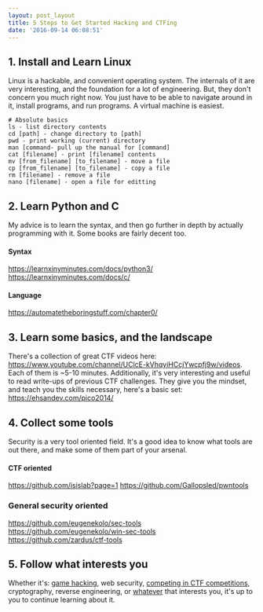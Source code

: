```yaml
---
layout: post_layout
title: 5 Steps to Get Started Hacking and CTFing
date: '2016-09-14 06:08:51'
---
```


## 1. Install and Learn Linux
Linux is a hackable, and convenient operating system. The internals of it are
very interesting, and the foundation for a lot of engineering. But, they don't
concern you much right now. You just have to be able to navigate around in it,
install programs, and run programs. A virtual machine is easiest.

```
# Absolute basics
ls - list directory contents
cd [path] - change directory to [path]
pwd - print working (current) directory
man [command- pull up the manual for [command]
cat [filename] - print [filename] contents
mv [from_filename] [to_filename] - move a file
cp [from_filename] [to_filename] - copy a file
rm [filename] - remove a file
nano [filename] - open a file for editting
```

## 2. Learn Python and C
My advice is to learn the syntax, and then go further in depth by actually programming with it. Some books are fairly decent too.

#### Syntax
https://learnxinyminutes.com/docs/python3/  
https://learnxinyminutes.com/docs/c/

#### Language
https://automatetheboringstuff.com/chapter0/

## 3. Learn some basics, and the landscape
There's a collection of great CTF videos here: https://www.youtube.com/channel/UClcE-kVhqyiHCcjYwcpfj9w/videos.
Each of them is ~5-10 minutes. Additionally, it's very interesting and useful to read write-ups of previous CTF challenges. They give you the mindset, and teach you the skills necessary, here's a basic set: https://ehsandev.com/pico2014/

## 4. Collect some tools
Security is a very tool oriented field. It's a good idea to know what tools are
out there, and make some of them part of your arsenal.

#### CTF oriented
https://github.com/isislab?page=1
https://github.com/Gallopsled/pwntools

### General security oriented
https://github.com/eugenekolo/sec-tools
https://github.com/eugenekolo/win-sec-tools
https://github.com/zardus/ctf-tools

## 5. Follow what interests you
Whether it's: [game hacking](https://www.youtube.com/watch?v=hABj_mrP-no), web security, [competing in CTF competitions](https://www.youtube.com/watch?v=V6hhlvbMFlY),
cryptography,  reverse engineering, or [whatever](https://www.youtube.com/watch?v=U4oB28ksiIo) that interests you, it's up to
you to continue learning about it.

